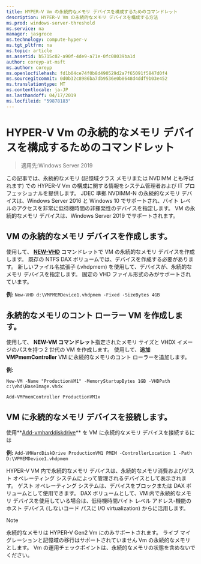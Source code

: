 ```yaml
---
title: HYPER-V Vm の永続的なメモリ デバイスを構成するためのコマンドレット
description: HYPER-V Vm の永続的なメモリ デバイスを構成する方法
ms.prod: windows-server-threshold
ms.service: na
manager: jasgroce
ms.technology: compute-hyper-v
ms.tgt_pltfrm: na
ms.topic: article
ms.assetid: b5715c02-a90f-4de9-a71e-0fc08039ba1d
author: coreyp-at-msft
ms.author: coreyp
ms.openlocfilehash: fd1b04ce74f0b8d490529d2a7f65091f5847d0f4
ms.sourcegitcommit: 0d0b32c8986ba7db9536e0b8648d4ddf9b03e452
ms.translationtype: MT
ms.contentlocale: ja-JP
ms.lasthandoff: 04/17/2019
ms.locfileid: "59878183"
---
```

# <a name="cmdlets-for-configuring-persistent-memory-devices-for-hyper-v-vms"></a>HYPER-V Vm の永続的なメモリ デバイスを構成するためのコマンドレット

>適用先:Windows Server 2019

この記事では、永続的なメモリ (記憶域クラス メモリまたは NVDIMM とも呼ばれます) での HYPER-V Vm の構成に関する情報をシステム管理者および IT プロフェッショナルを提供します。 JDEC 準拠 NVDIMM-N の永続的なメモリ デバイスは、Windows Server 2016 と Windows 10 でサポートされ、バイト レベルのアクセスを非常に低待機時間の非揮発性のデバイスを指定します。 VM の永続的なメモリ デバイスは、Windows Server 2019 でサポートされます。 

## <a name="create-a-persistent-memory-device-for-a-vm"></a>VM の永続的なメモリ デバイスを作成します。

使用して、 **[NEW-VHD](https://docs.microsoft.com/powershell/module/hyper-v/new-vhd?view=win10-ps)** コマンドレットで VM の永続的なメモリ デバイスを作成します。 既存の NTFS DAX ボリュームでは、デバイスを作成する必要があります。  新しいファイル名拡張子 (.vhdpmem) を使用して、デバイスが、永続的なメモリ デバイスを指定します。 固定の VHD ファイル形式のみがサポートされています。

**例:** `New-VHD d:\VMPMEMDevice1.vhdpmem -Fixed -SizeBytes 4GB`

## <a name="create-a-vm-with-a-persistent-memory-controller"></a>永続的なメモリのコント ローラー VM を作成します。



使用して、 **NEW-VM コマンドレット**指定されたメモリ サイズと VHDX イメージのパスを持つ 2 世代の VM を作成します。 使用して、**追加 VMPmemController** VM に永続的なメモリのコント ローラーを追加します。

**例:** 
    
    New-VM -Name "ProductionVM1" -MemoryStartupBytes 1GB -VHDPath c:\vhd\BaseImage.vhdx

    Add-VMPmemController ProductionVM1x

## <a name="attach-a-persistent-memory-device-to-a-vm"></a>VM に永続的なメモリ デバイスを接続します。

使用**[Add-vmharddiskdrive](https://docs.microsoft.com/powershell/module/hyper-v/add-vmharddiskdrive?view=win10-ps)** を VM に永続的なメモリ デバイスを接続するには

**例:** `Add-VMHardDiskDrive ProductionVM1 PMEM -ControllerLocation 1 -Path D:\VPMEMDevice1.vhdpmem`

HYPER-V VM 内で永続的なメモリ デバイスは、永続的なメモリ消費およびゲスト オペレーティング システムによって管理されるデバイスとして表示されます。 ゲスト オペレーティング システムは、デバイスをブロックまたは DAX ボリュームとして使用できます。 DAX ボリュームとして、VM 内で永続的なメモリ デバイスを使用している場合は、低待機時間バイト レベル アドレス-機能のホスト デバイス (しないコード パスに I/O virtualization) からに活用します。 

>[!NOTE] 
>永続的なメモリは HYPER-V Gen2 Vm にのみサポートされます。 ライブ マイグレーションと記憶域の移行はサポートされていません Vm の永続的なメモリとします。 Vm の運用チェックポイントは、永続的なメモリの状態を含めないでください。 